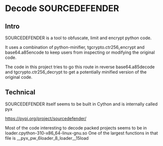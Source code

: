 # Decode SOURCEDEFENDER
## Intro
SOURCEDEFENDER is a tool to obfuscate, limit and encrypt python code.

It uses a combination of python-minifier, tgcrypto.ctr256_encrypt and base64.a85encode
to keep users from inspecting or modifying the original code.

The code in this project tries to go this route in reverse
base64.a85decode and tgcrypto.ctr256_decrypt to get a potentially minified version of the original code.

## Technical

SOURCEDEFENDER itself seems to be built in Cython and is internally called pyx

<https://pypi.org/project/sourcedefender/>

Most of the code interesting to decode packed projects seems to be in loader.cpython-310-x86_64-linux-gnu.so
One of the largest functions in that file is __pyx_pw_6loader_8_loader__15load